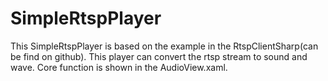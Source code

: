 # SimpleRtspPlayer

This SimpleRtspPlayer is based on the example in the RtspClientSharp(can be find on github). 
This player can convert the rtsp stream to sound and wave. 
Core function is shown in the AudioView.xaml.
